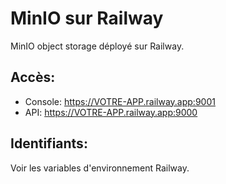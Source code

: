 # MinIO sur Railway

MinIO object storage déployé sur Railway.

## Accès:
- Console: https://VOTRE-APP.railway.app:9001
- API: https://VOTRE-APP.railway.app:9000

## Identifiants:
Voir les variables d'environnement Railway.

